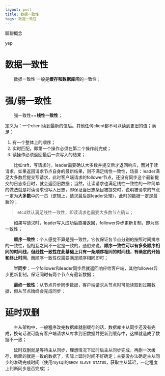 ```yaml
---
layout: post
title: 数据一致性
tags: 数据一致性
---
```


聊聊概念

yep
# 数据一致性
&emsp;&emsp;数据一致性 一般是**缓存和数据库间**的一致性；

# 强/弱一致性
&emsp;&emsp;强一致性==**线性一致性**；
  
定义为：一个client读到最新的值后。其他任何client都不可以读到更旧的值；满足：
  1. 有一个整体上的顺序；
  2. 实时匹配，即第一个操作必须在第二个操作前完成；
  3. 读操作必须返回最后一次写入的结果；

&emsp;&emsp;比如raft，写请求时，leader需要确认大多数并提交后才返回响应，而对于读请求，如果返回请求节点自身的最新结果，则不满足线性一致性，场景：leader满足大多数后提交写请求，此时客户端请求的follower节点，还没有同步这个最新提交的日志条目时，就会返回旧数据；当然，让读请求也满足线性一致性的一种简单的做法就是将读请求也写入日志，即保证当日志条目被提交时，说明被请求的节点一定为**大多数**中的一员（逻辑上，请求最后是leader处理），此时的数据一定是最新的；
> etcd默认满足线性一致性，即读请求也需要大多数节点确认；

&emsp;&emsp;如果写请求时，leader写入成功后直接返回，follower异步更新复制，即为弱一致性；

&emsp;&emsp;**顺序一致性**：个人感觉不算是强一致性，它仅保证各节点分别的按照时间排序的一致性，但相互之间不一定是一致的，通俗来说，**顺序一致性可以有多条顺序相同的时间线，但线性一致性在此基础上只有一条顺序相同的时间线，有确定的开始和终止时间**，而顺序一致性仅需要满足顺序相同即可；

&emsp;&emsp;**半同步**：一个follower和leader同步后就返回响应给客户端，其他follower异步更新复制，保证同时有两个节点有最新数据；

&emsp;&emsp;**最终一致性**：从节点异步同步数据，客户端请求从节点时可能读取到过期数据，但从节点始终会完成同步；


# 延时双删
&emsp;&emsp;主从架构中，一般程序改完数据库就删缓存的话，数据库主从同步还没有完成，换句话说可能有客户端请求从库拿到旧数据并更新到缓存中，这样就造成了数据不一致；

&emsp;&emsp;延时双删就是等待主从同步，理想情况下延时后主从同步完成，再删一次缓存，后面的就是一致的数据了，实际上延时时间不好确定；主要没办法确定主从同步的准确完成时间（使用mysql的`SHOW SLAVE STATUS`，获取主从延迟，一定程度上判断同步是否完成）；